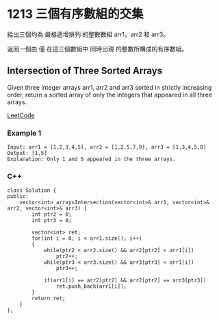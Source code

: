 # 1213 三個有序數組的交集

給出三個均為 嚴格遞增排列 的整數數組 arr1，arr2 和 arr3。

返回一個由 僅 在這三個數組中 同時出現 的整數所構成的有序數組。

## Intersection of Three Sorted Arrays

Given three integer arrays arr1, arr2 and arr3 sorted in strictly increasing order, return a sorted array of only the integers that appeared in all three arrays.

[LeetCode](https://leetcode-cn.com/problems/intersection-of-three-sorted-arrays/)

### Example 1
```
Input: arr1 = [1,2,3,4,5], arr2 = [1,2,5,7,9], arr3 = [1,3,4,5,8]
Output: [1,5]
Explanation: Only 1 and 5 appeared in the three arrays.
```

### C++ 

```
class Solution {
public:
    vector<int> arraysIntersection(vector<int>& arr1, vector<int>& arr2, vector<int>& arr3) {
        int ptr2 = 0;
        int ptr3 = 0;

        vector<int> ret;
        for(int i = 0; i < arr1.size(); i++)
        {
            while(ptr2 < arr2.size() && arr2[ptr2] < arr1[i])
                ptr2++;
            while(ptr3 < arr3.size() && arr3[ptr3] < arr1[i])
                ptr3++;   

            if(arr1[i] == arr2[ptr2] && arr2[ptr2] == arr3[ptr3])
                ret.push_back(arr1[i]);
        }
        return ret;
    }
};
```
